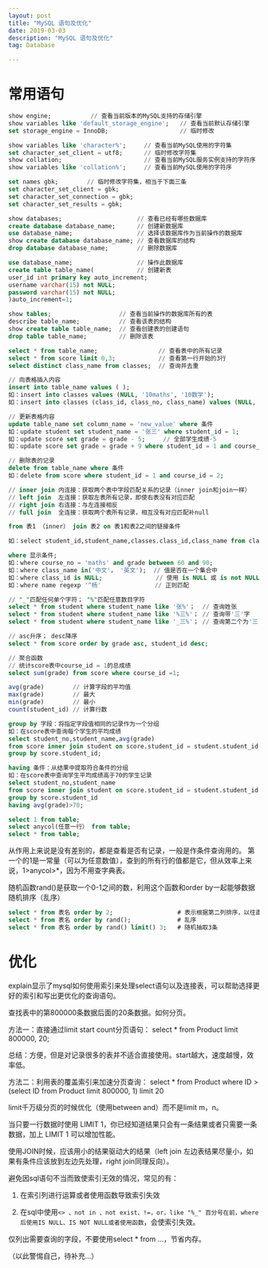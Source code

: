 ```yaml
---
layout: post
title: "MySQL 语句及优化"
date: 2019-03-03
description: "MySQL 语句及优化"
tag: Database

---
```


# 常用语句

```sql
show engine;           // 查看当前版本的MySQL支持的存储引擎
show variables like 'default_storage_engine';   // 查看当前默认存储引擎
set storage_engine = InnoDB;                    // 临时修改

show variables like 'character%';     // 查看当前MySQL使用的字符集
set character_set_client = utf8;      // 临时修改字符集
show collation;                       // 查看当前MySQL服务实例支持的字符序
show variables like 'collation%';     // 查看当前MySQL使用的字符序

set names gbk;        // 临时修改字符集，相当于下面三条
set character_set_client = gbk;
set character_set_connection = gbk;
set character_set_results = gbk;
```


```sql
show databases;                     // 查看已经有哪些数据库
create database database_name;      // 创建新数据库
use database_name;                  // 选择该数据库作为当前操作的数据库
show create database database_name; // 查看数据库的结构
drop database database_name;        // 删除数据库

use database_name;                  // 操作此数据库
create table table_name(            // 创建新表
user_id int primary key auto_increment;
username varchar(15) not NULL;
password varchar(15) not NULL;
)auto_increment=1;

show tables;                   // 查看当前操作的数据库所有的表
describe table_name;           // 查看该表的结构
show create table table_name;  // 查看创建表的创建语句
drop table table_name;         // 删除该表

select * from table_name;                 // 查看表中的所有记录
select * from score limit 0,3;            // 查看第一行开始的3行
select distinct class_name from classes;  // 查询并去重

// 向表格插入内容
insert into table_name values ( ); 
如：insert into classes values (NULL, '10maths', '10数学');
如：insert into classes (class_id, class_no, class_name) values (NULL, '10maths', '10数学');

// 更新表格内容
update table_name set column_name = 'new_value' where 条件
如：update student set student_name = '张三' where student_id = 1;
如：update score set grade = grade - 5;     // 全部学生成绩-5
如：update score set grade = grade + 9 where student_id = 1 and course_id = 2;  

// 删除表的记录
delete from table_name where 条件
如：delete from score where student_id = 1 and course_id = 2;        
```


```sql
// inner join 内连接：获取两个表中字段匹配关系的记录（inner join和join一样）
// left join  左连接：获取左表所有记录，即使右表没有对应匹配
// right join 右连接：与左连接相反
// full join  全连接：获取两个表所有记录，相互没有对应匹配补null

from 表1 （inner） join 表2 on 表1和表2之间的链接条件

如：select student_id,student_name,classes.class_id,class_name from classes as c join student as s on s.class_id = c.class_id;
```


```sql
where 显示条件;
如：where course_no = 'maths' and grade between 60 and 90;
如：where class_name in('中文'， '英文');  // 值是否在一个集合中
如：where class_id is NULL;               // 使用 is NULL 或 is not NULL,不是=或！=
如：where name regexp '^杨'               // 正则匹配

// "_"匹配任何单个字符； "%"匹配任意数目字符
select * from student where student_name like '张%'；  // 查询姓张
select * from student where student_name like '%三%'； // 查询带'三'字
select * from student where student_name like '_三%'； // 查询第二个为'三'字

// asc升序； desc降序 
select * from score order by grade asc, student_id desc;
```


```sql
// 聚合函数
// 统计score表中course_id = 1的总成绩
select sum(grade) from score where course_id =1;  

avg(grade)        // 计算字段的平均值
max(grade)        // 最大
min(grade)        // 最小
count(student_id) // 计算行数

group by 字段：将指定字段值相同的记录作为一个分组
如：在score表中查询每个学生的平均成绩
select student_no,student_name,avg(grade)
from score inner join student on score.student_id = student.student_id
group by score.student_id;

having 条件：从结果中提取符合条件的分组
如：在score表中查询学生平均成绩高于70的学生记录
select student_no,student_name
from score inner join student on score.student_id = student.student_id
group by score.student_id
having avg(grade)>70;
```


```sql
select 1 from table;
select anycol(任意一行） from table;
select * from table; 
```
从作用上来说是没有差别的，都是查看是否有记录，一般是作条件查询用的。
第一个的1是一常量（可以为任意数值），查到的所有行的值都是它，但从效率上来说，1>anycol>\*，因为不用查字典表。


随机函数rand()是获取一个0-1之间的数，利用这个函数和order by一起能够数据随机排序（乱序）
```SQL
select * from 表名 order by 2;                  # 表示根据第二列排序，以往直接写列名 
select * from 表名 order by rand();             # 乱序
select * from 表名 order by rand() limit() 3;   # 随机抽取3条
```




# 优化

explain显示了mysql如何使用索引来处理select语句以及连接表，可以帮助选择更好的索引和写出更优化的查询语句。


查找表中的第800000条数据后面的20条数据。如何分页。

方法一：直接通过limit start count分页语句：
select * from Product limit 800000, 20;

总结：方便，但是对记录很多的表并不适合直接使用。start越大，速度越慢，效率低。

方法二：利用表的覆盖索引来加速分页查询：
select * from Product where ID > (select ID from Product limit 800000, 1) limit 20


limit千万级分页的时候优化（使用between and）而不是limit m，n。


当只要一行数据时使用 LIMIT 1，你已经知道结果只会有一条结果或者只需要一条数据，加上 LIMIT 1 可以增加性能。


使用JOIN时候，应该用小的结果驱动大的结果（left join 左边表结果尽量小，如果有条件应该放到左边先处理，right join同理反向）。


避免因sql语句不当而致使索引无效的情况，常见的有：

1. 在索引列进行运算或者使用函数导致索引失效

2. 在sql中使用`<> 、not in 、not exist、!=，or，like "%_" 百分号在前，where后使用IS NULL、IS NOT NULL或者使用函数`，会使索引失效。


仅列出需要查询的字段，不要使用select * from ...，节省内存。





（以此警惕自己，待补充...）